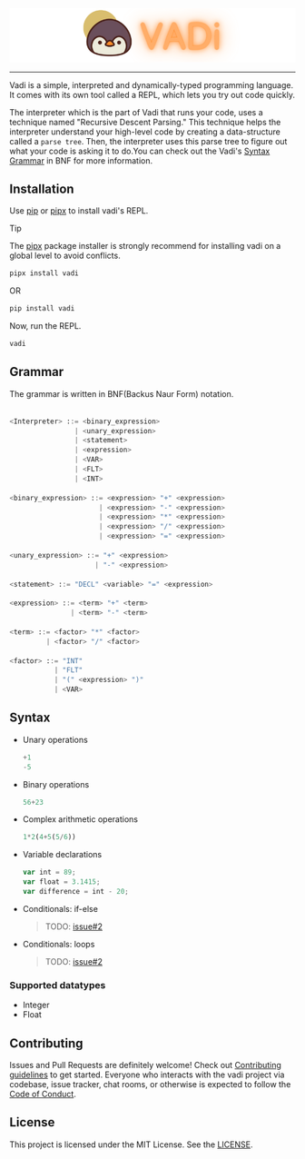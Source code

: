 ![Banner](https://raw.githubusercontent.com/Vyogami/Vadi/main/assets/banner.png)

---

Vadi is a simple, interpreted and dynamically-typed programming language. It comes with its own tool called a REPL, which lets you try out code quickly.

The interpreter which is the part of Vadi that runs your code, uses a technique named "Recursive Descent Parsing." This technique helps the interpreter understand your high-level code by creating a data-structure called a `parse tree`. Then, the interpreter uses this parse tree to figure out what your code is asking it to do.You can check out the Vadi's [Syntax Grammar](#grammar) in BNF for more information.

## Installation

Use [pip](https://pip.pypa.io/en/stable/) or [pipx](https://github.com/pypa/pipx) to install vadi's REPL.

> [!TIP]
> The [pipx](https://github.com/pypa/pipx) package installer is strongly recommend for installing vadi on a global level to avoid conflicts.

```bash
pipx install vadi
```

OR

```bash
pip install vadi
```

Now, run the REPL.

```bash
vadi
```

## Grammar

The grammar is written in BNF(Backus Naur Form) notation.

```python

<Interpreter> ::= <binary_expression>
                | <unary_expression>
                | <statement>
                | <expression>
                | <VAR>
                | <FLT>
                | <INT>

<binary_expression> ::= <expression> "+" <expression>
                      | <expression> "-" <expression>
                      | <expression> "*" <expression>
                      | <expression> "/" <expression>
                      | <expression> "=" <expression>

<unary_expression> ::= "+" <expression>
                     | "-" <expression>

<statement> ::= "DECL" <variable> "=" <expression>

<expression> ::= <term> "+" <term>
               | <term> "-" <term>

<term> ::= <factor> "*" <factor>
         | <factor> "/" <factor>

<factor> ::= "INT"
           | "FLT"
           | "(" <expression> ")"
           | <VAR>

```

## Syntax

- Unary operations

  ```python
  +1
  -5
  ```

- Binary operations

  ```python
  56+23
  ```

- Complex arithmetic operations

  ```python
  1*2(4+5(5/6))
  ```

- Variable declarations

  ```javascript
  var int = 89;
  var float = 3.1415;
  var difference = int - 20;
  ```

- Conditionals: if-else

  > TODO: [issue#2](https://github.com/Vyogami/Vadi/issues/2)

- Conditionals: loops

  > TODO: [issue#2](https://github.com/Vyogami/Vadi/issues/2)

### Supported datatypes

- Integer
- Float

## Contributing

Issues and Pull Requests are definitely welcome! Check out [Contributing guidelines](./CONTRIBUTING.md) to get started.
Everyone who interacts with the vadi project via codebase, issue tracker, chat rooms, or otherwise is expected to follow the [Code of Conduct](https://github.com/Vyogami/.github/blob/main/CODE_OF_CONDUCT.md).

## License

This project is licensed under the MIT License. See the [LICENSE](./LICENSE).
